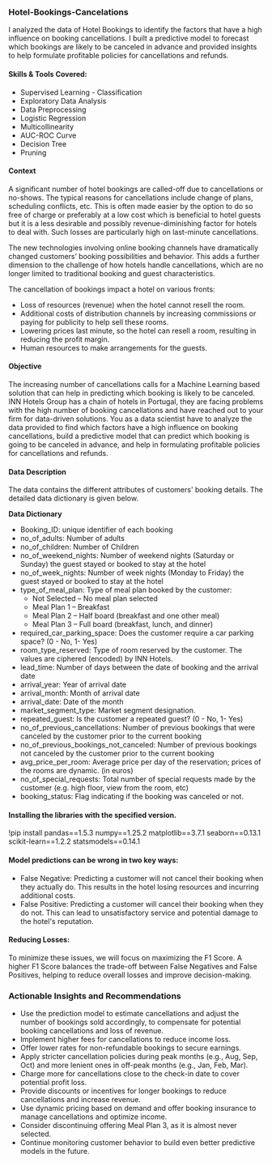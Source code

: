 ### Hotel-Bookings-Cancelations
I analyzed the data of Hotel Bookings to identify the factors that have a high influence on booking cancellations. I built a predictive model to forecast which bookings are likely to be canceled in advance and provided insights to help formulate profitable policies for cancellations and refunds.

#### Skills & Tools Covered:
* Supervised Learning - Classification
* Exploratory Data Analysis
* Data Preprocessing
* Logistic Regression
* Multicollinearity
* AUC-ROC Curve
* Decision Tree
* Pruning


#### Context

A significant number of hotel bookings are called-off due to cancellations or no-shows. The typical reasons for cancellations include change of plans, scheduling conflicts, etc. This is often made easier by the option to do so free of charge or preferably at a low cost which is beneficial to hotel guests but it is a less desirable and possibly revenue-diminishing factor for hotels to deal with. Such losses are particularly high on last-minute cancellations.

The new technologies involving online booking channels have dramatically changed customers’ booking possibilities and behavior. This adds a further dimension to the challenge of how hotels handle cancellations, which are no longer limited to traditional booking and guest characteristics.

The cancellation of bookings impact a hotel on various fronts:
* Loss of resources (revenue) when the hotel cannot resell the room.
* Additional costs of distribution channels by increasing commissions or paying for publicity to help sell these rooms.
* Lowering prices last minute, so the hotel can resell a room, resulting in reducing the profit margin.
* Human resources to make arrangements for the guests.

#### Objective
The increasing number of cancellations calls for a Machine Learning based solution that can help in predicting which booking is likely to be canceled. INN Hotels Group has a chain of hotels in Portugal, they are facing problems with the high number of booking cancellations and have reached out to your firm for data-driven solutions. You as a data scientist have to analyze the data provided to find which factors have a high influence on booking cancellations, build a predictive model that can predict which booking is going to be canceled in advance, and help in formulating profitable policies for cancellations and refunds.

#### Data Description
The data contains the different attributes of customers' booking details. The detailed data dictionary is given below.


**Data Dictionary**

* Booking_ID: unique identifier of each booking
* no_of_adults: Number of adults
* no_of_children: Number of Children
* no_of_weekend_nights: Number of weekend nights (Saturday or Sunday) the guest stayed or booked to stay at the hotel
* no_of_week_nights: Number of week nights (Monday to Friday) the guest stayed or booked to stay at the hotel
* type_of_meal_plan: Type of meal plan booked by the customer:
    * Not Selected – No meal plan selected
    * Meal Plan 1 – Breakfast
    * Meal Plan 2 – Half board (breakfast and one other meal)
    * Meal Plan 3 – Full board (breakfast, lunch, and dinner)
* required_car_parking_space: Does the customer require a car parking space? (0 - No, 1- Yes)
* room_type_reserved: Type of room reserved by the customer. The values are ciphered (encoded) by INN Hotels.
* lead_time: Number of days between the date of booking and the arrival date
* arrival_year: Year of arrival date
* arrival_month: Month of arrival date
* arrival_date: Date of the month
* market_segment_type: Market segment designation.
* repeated_guest: Is the customer a repeated guest? (0 - No, 1- Yes)
* no_of_previous_cancellations: Number of previous bookings that were canceled by the customer prior to the current booking
* no_of_previous_bookings_not_canceled: Number of previous bookings not canceled by the customer prior to the current booking
* avg_price_per_room: Average price per day of the reservation; prices of the rooms are dynamic. (in euros)
* no_of_special_requests: Total number of special requests made by the customer (e.g. high floor, view from the room, etc)
* booking_status: Flag indicating if the booking was canceled or not.

#### Installing the libraries with the specified version.
!pip install pandas==1.5.3 numpy==1.25.2 matplotlib==3.7.1 seaborn==0.13.1 scikit-learn==1.2.2 statsmodels==0.14.1


#### Model predictions can be wrong in two key ways:

* False Negative: Predicting a customer will not cancel their booking when they actually do. This results in the hotel losing resources and incurring additional costs.
* False Positive: Predicting a customer will cancel their booking when they do not. This can lead to unsatisfactory service and potential damage to the hotel's reputation.
  
#### Reducing Losses:
To minimize these issues, we will focus on maximizing the F1 Score. A higher F1 Score balances the trade-off between False Negatives and False Positives, helping to reduce overall losses and improve decision-making.

### Actionable Insights and Recommendations

-  Use the prediction model to estimate cancellations and adjust the number of bookings sold accordingly, to compensate for potential booking cancellations and loss of revenue.
-  Implement higher fees for cancellations to reduce income loss.
-  Offer lower rates for non-refundable bookings to secure earnings.
-  Apply stricter cancellation policies during peak months (e.g., Aug, Sep, Oct) and more lenient ones in off-peak months (e.g., Jan, Feb, Mar).
-  Charge more for cancellations close to the check-in date to cover potential profit loss.
-  Provide discounts or incentives for longer bookings to reduce cancellations and increase revenue.
-  Use dynamic pricing based on demand and offer booking insurance to manage cancellations and optimize income.
-  Consider discontinuing offering Meal Plan 3, as it is almost never selected.
-  Continue monitoring customer behavior to build even better predictive models in the future.
